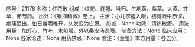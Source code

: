 序号：21178
名称：红花散
组成：红花、连翘、当归、生地黄、紫草、大黄、甘草、赤芍药。
出处：《银海精微》卷上。
主治：小儿疹痘入眼，初觉眼中赤涩，疼痛泪出，怕日羞明难开，久发变为白膜。
加减：None
功效：清热散瘀。
用法用量：加灯心、竹叶，水煎服。外以秦皮汤洗眼。
制备方法：None
临床应用：None
各家论述：None
用药禁忌：None
附注：《金鉴》本方用量：各五分。
